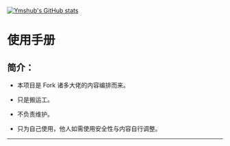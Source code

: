 [![Ymshub's GitHub stats](https://github-readme-stats.vercel.app/api?username=Ymshub&show_icons=true&count_private=true&theme=vue)](https://github.com/Ymshub/Ymshow)

# 使用手册

## 简介：

* 本项目是 Fork 诸多大佬的内容编排而来。

* 只是搬运工。

* 不负责维护。

* 只为自己使用，他人如需使用安全性与内容自行调整。

---
